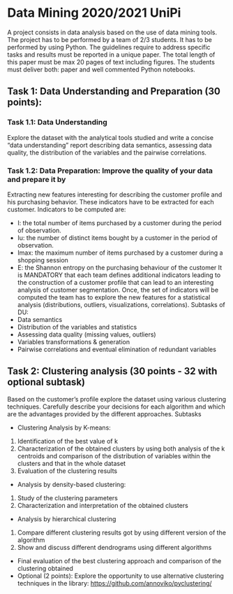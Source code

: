 # Data Mining 2020/2021 UniPi

A project consists in data analysis based on the use of data mining tools.
The project has to be performed by a team of 2/3 students. It has to be performed by
using Python. The guidelines require to address specific tasks and results must be
reported in a unique paper. The total length of this paper must be max 20 pages of text
including figures. The students must deliver both: paper and well commented Python
notebooks.

## Task 1: Data Understanding and Preparation (30 points):

### Task 1.1: Data Understanding
Explore the dataset with the analytical tools
studied and write a concise “data understanding” report describing data
semantics, assessing data quality, the distribution of the variables and the
pairwise correlations.

### Task 1.2: Data Preparation: Improve the quality of your data and prepare it by
Extracting new features interesting for describing the customer profile and his
purchasing behavior. These indicators have to be extracted for each customer.
Indicators to be computed are:
- I: the total number of items purchased by a customer during the period of
observation.
- Iu: the number of distinct items bought by a customer in the period of
observation.
- Imax: the maximum number of items purchased by a customer during a
shopping session
- E: the Shannon entropy on the purchasing behaviour of the customer
It is MANDATORY that each team defines additional indicators leading to the
construction of a customer profile that can lead to an interesting analysis of
customer segmentation.
Once, the set of indicators will be computed the team has to explore the new
features for a statistical analysis (distributions, outliers, visualizations,
correlations).
Subtasks of DU:
- Data semantics
- Distribution of the variables and statistics
- Assessing data quality (missing values, outliers)
- Variables transformations & generation
- Pairwise correlations and eventual elimination of redundant variables

## Task 2: Clustering analysis (30 points - 32 with optional subtask)
Based on the customer’s profile explore the dataset using various clustering techniques.
Carefully describe your decisions for each algorithm and which are the advantages
provided by the different approaches.
Subtasks
- Clustering Analysis by K-means:
1. Identification of the best value of k
2. Characterization of the obtained clusters by using both analysis of
the k centroids and comparison of the distribution of variables within
the clusters and that in the whole dataset
3. Evaluation of the clustering results
- Analysis by density-based clustering:
1. Study of the clustering parameters
2. Characterization and interpretation of the obtained clusters
- Analysis by hierarchical clustering
1. Compare different clustering results got by using different version of
the algorithm
2. Show and discuss different dendrograms using different algorithms
- Final evaluation of the best clustering approach and comparison of the clustering
obtained
- Optional (2 points): Explore the opportunity to use alternative clustering
techniques in the library: https://github.com/annoviko/pyclustering/
